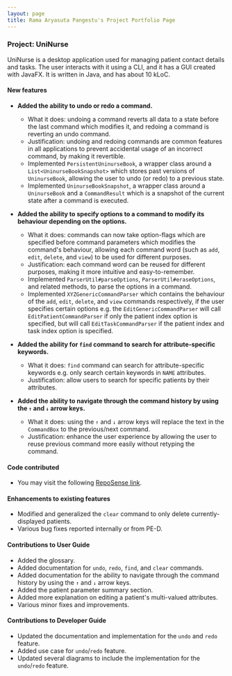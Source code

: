```yaml
---
layout: page
title: Rama Aryasuta Pangestu's Project Portfolio Page
---
```


### Project: UniNurse

UniNurse is a desktop application used for managing patient contact details and tasks. The user interacts with it using
a CLI, and it has a GUI created with JavaFX. It is written in Java, and has about 10 kLoC.

#### New features

* **Added the ability to undo or redo a command.**
  * What it does: undoing a command reverts all data to a state before the last command which modifies it, and redoing a command is reverting an undo command.
  * Justification: undoing and redoing commands are common features in all applications to prevent accidental usage of an incorrect command, by making it revertible.
  * Implemented `PersistentUninurseBook`, a wrapper class around a `List<UninurseBookSnapshot>` which stores past versions of `UninurseBook`, allowing the user to undo (or redo) to a previous state.
  * Implemented `UninurseBookSnapshot`, a wrapper class around a `UninurseBook` and a `CommandResult` which is a snapshot of the current state after a command is executed.

* **Added the ability to specify options to a command to modify its behaviour depending on the options.**
  * What it does: commands can now take option-flags which are specified before command parameters which modifies the command's behaviour, allowing each command word (such as `add`, `edit`, `delete`, and `view`) to be used for different purposes.
  * Justification: each command word can be reused for different purposes, making it more intuitive and easy-to-remember.
  * Implemented `ParserUtil#parseOptions`, `ParserUtil#eraseOptions`, and related methods, to parse the options in a command.
  * Implemented `XYZGenericCommandParser` which contains the behaviour of the `add`, `edit`, `delete`, and `view` commands respectively, if the user specifies certain options e.g. the `EditGenericCommandParser` will call `EditPatientCommandParser` if only the patient index option is specified, but will call `EditTaskCommandParser` if the patient index and task index option is specified.

* **Added the ability for `find` command to search for attribute-specific keywords.**
  * What it does: `find` command can search for attribute-specific keywords e.g. only search certain keywords in `NAME` attributes.
  * Justification: allow users to search for specific patients by their attributes.

* **Added the ability to navigate through the command history by using the `↑` and `↓` arrow keys.**
  * What it does: using the `↑` and `↓` arrow keys will replace the text in the `CommandBox` to the previous/next command.
  * Justification: enhance the user experience by allowing the user to reuse previous command more easily without retyping the command.

#### Code contributed

* You may visit the following [RepoSense link](https://nus-cs2103-ay2223s1.github.io/tp-dashboard/?search=rama-pang&breakdown=true).

#### Enhancements to existing features

* Modified and generalized the `clear` command to only delete currently-displayed patients.
* Various bug fixes reported internally or from PE-D.

#### Contributions to User Guide

* Added the glossary.
* Added documentation for `undo`, `redo`, `find`, and `clear` commands.
* Added documentation for the ability to navigate through the command history by using the `↑` and `↓` arrow keys.
* Added the patient parameter summary section.
* Added more explanation on editing a patient's multi-valued attributes.
* Various minor fixes and improvements.

#### Contributions to Developer Guide

* Updated the documentation and implementation for the `undo` and `redo` feature.
* Added use case for `undo`/`redo` feature.
* Updated several diagrams to include the implementation for the `undo`/`redo` feature.

